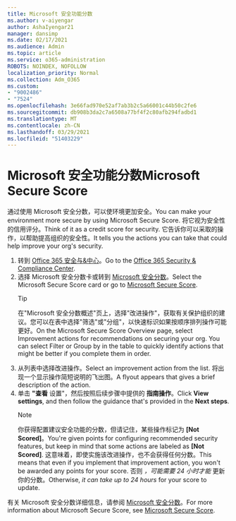 ```yaml
---
title: Microsoft 安全功能分数
ms.author: v-aiyengar
author: AshaIyengar21
manager: dansimp
ms.date: 02/17/2021
ms.audience: Admin
ms.topic: article
ms.service: o365-administration
ROBOTS: NOINDEX, NOFOLLOW
localization_priority: Normal
ms.collection: Adm_O365
ms.custom:
- "9002486"
- "7524"
ms.openlocfilehash: 3e66fad970e52af7ab3b2c5a66001c44b50c2fe6
ms.sourcegitcommit: db908b3da2c7a6508a77bf4f2c80afb294fadbd1
ms.translationtype: MT
ms.contentlocale: zh-CN
ms.lasthandoff: 03/29/2021
ms.locfileid: "51403229"
---
```

# <a name="microsoft-secure-score"></a><span data-ttu-id="bd105-102">Microsoft 安全功能分数</span><span class="sxs-lookup"><span data-stu-id="bd105-102">Microsoft Secure Score</span></span>

<span data-ttu-id="bd105-103">通过使用 Microsoft 安全分数，可以使环境更加安全。</span><span class="sxs-lookup"><span data-stu-id="bd105-103">You can make your environment more secure by using Microsoft Secure Score.</span></span> <span data-ttu-id="bd105-104">将它视为安全性的信用评分。</span><span class="sxs-lookup"><span data-stu-id="bd105-104">Think of it as a credit score for security.</span></span> <span data-ttu-id="bd105-105">它告诉你可以采取的操作，以帮助提高组织的安全性。</span><span class="sxs-lookup"><span data-stu-id="bd105-105">It tells you the actions you can take that could help improve your org's security.</span></span>

1. <span data-ttu-id="bd105-106">转到 [Office 365 安全与&中心](https://go.microsoft.com/fwlink/p/?linkid=2077143)。</span><span class="sxs-lookup"><span data-stu-id="bd105-106">Go to the [Office 365 Security & Compliance Center](https://go.microsoft.com/fwlink/p/?linkid=2077143).</span></span>
1. <span data-ttu-id="bd105-107">选择 Microsoft 安全分数卡或转到 [Microsoft 安全分数](https://go.microsoft.com/fwlink/?linkid=2099589)。</span><span class="sxs-lookup"><span data-stu-id="bd105-107">Select the Microsoft Secure Score card or go to [Microsoft Secure Score](https://go.microsoft.com/fwlink/?linkid=2099589).</span></span>
    > [!TIP]
    >  <span data-ttu-id="bd105-108">在"Microsoft 安全分数概述"页上，选择"改进操作"，获取有关保护组织的建议。您可以在表中选择"筛选"或"分组"，以快速标识如果按顺序排列操作可能更好。</span><span class="sxs-lookup"><span data-stu-id="bd105-108">On the Microsoft Secure Score Overview page, select Improvement actions for recommendations on securing your org. You can select Filter or Group by in the table to quickly identify actions that might be better if you complete them in order.</span></span>
1. <span data-ttu-id="bd105-109">从列表中选择改进操作。</span><span class="sxs-lookup"><span data-stu-id="bd105-109">Select an improvement action from the list.</span></span> <span data-ttu-id="bd105-110">将出现一个显示操作简短说明的飞出图。</span><span class="sxs-lookup"><span data-stu-id="bd105-110">A flyout appears that gives a brief description of the action.</span></span>
1. <span data-ttu-id="bd105-111">单击 **"查看** 设置"，然后按照后续步骤中提供的 **指南操作**。</span><span class="sxs-lookup"><span data-stu-id="bd105-111">Click **View settings**, and then follow the guidance that's provided in the **Next steps**.</span></span>
    > [!NOTE]
    > <span data-ttu-id="bd105-112">你获得配置建议安全功能的分数，但请记住，某些操作标记为 **[Not Scored]**。</span><span class="sxs-lookup"><span data-stu-id="bd105-112">You're given points for configuring recommended security features, but keep in mind that some actions are labeled as **[Not Scored]**.</span></span> <span data-ttu-id="bd105-113">这意味着，即使实施该改进操作，也不会获得任何分数。</span><span class="sxs-lookup"><span data-stu-id="bd105-113">This means that even if you implement that improvement action, you won't be awarded any points for your score.</span></span> <span data-ttu-id="bd105-114">否则 *，可能需要 24 小时才能* 更新你的分数。</span><span class="sxs-lookup"><span data-stu-id="bd105-114">Otherwise, *it can take up to 24 hours* for your score to update.</span></span>

<span data-ttu-id="bd105-115">有关 Microsoft 安全分数详细信息，请参阅 [Microsoft 安全分数](https://go.microsoft.com/fwlink/?linkid=2103077)。</span><span class="sxs-lookup"><span data-stu-id="bd105-115">For more information about Microsoft Secure Score, see [Microsoft Secure Score](https://go.microsoft.com/fwlink/?linkid=2103077).</span></span>